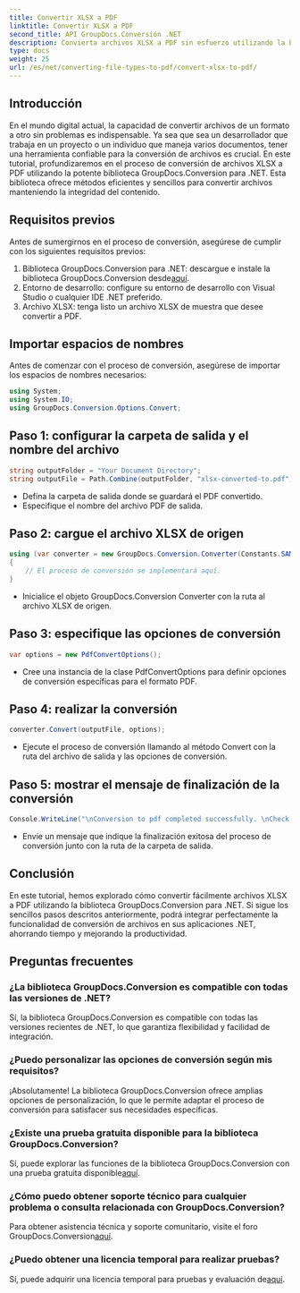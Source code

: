 ```yaml
---
title: Convertir XLSX a PDF
linktitle: Convertir XLSX a PDF
second_title: API GroupDocs.Conversión .NET
description: Convierta archivos XLSX a PDF sin esfuerzo utilizando la biblioteca GroupDocs.Conversion para .NET. Integración perfecta, opciones personalizables y resultados impecables.
type: docs
weight: 25
url: /es/net/converting-file-types-to-pdf/convert-xlsx-to-pdf/
---
```

## Introducción
En el mundo digital actual, la capacidad de convertir archivos de un formato a otro sin problemas es indispensable. Ya sea que sea un desarrollador que trabaja en un proyecto o un individuo que maneja varios documentos, tener una herramienta confiable para la conversión de archivos es crucial. En este tutorial, profundizaremos en el proceso de conversión de archivos XLSX a PDF utilizando la potente biblioteca GroupDocs.Conversion para .NET. Esta biblioteca ofrece métodos eficientes y sencillos para convertir archivos manteniendo la integridad del contenido.
## Requisitos previos
Antes de sumergirnos en el proceso de conversión, asegúrese de cumplir con los siguientes requisitos previos:
1.  Biblioteca GroupDocs.Conversion para .NET: descargue e instale la biblioteca GroupDocs.Conversion desde[aquí](https://releases.groupdocs.com/conversion/net/).
2. Entorno de desarrollo: configure su entorno de desarrollo con Visual Studio o cualquier IDE .NET preferido.
3. Archivo XLSX: tenga listo un archivo XLSX de muestra que desee convertir a PDF.

## Importar espacios de nombres
Antes de comenzar con el proceso de conversión, asegúrese de importar los espacios de nombres necesarios:
```csharp
using System;
using System.IO;
using GroupDocs.Conversion.Options.Convert;
```
## Paso 1: configurar la carpeta de salida y el nombre del archivo
```csharp
string outputFolder = "Your Document Directory";
string outputFile = Path.Combine(outputFolder, "xlsx-converted-to.pdf");
```
- Defina la carpeta de salida donde se guardará el PDF convertido.
- Especifique el nombre del archivo PDF de salida.
## Paso 2: cargue el archivo XLSX de origen
```csharp
using (var converter = new GroupDocs.Conversion.Converter(Constants.SAMPLE_XLSX))
{
    // El proceso de conversión se implementará aquí.
}
```
- Inicialice el objeto GroupDocs.Conversion Converter con la ruta al archivo XLSX de origen.
## Paso 3: especifique las opciones de conversión
```csharp
var options = new PdfConvertOptions();
```
- Cree una instancia de la clase PdfConvertOptions para definir opciones de conversión específicas para el formato PDF.
## Paso 4: realizar la conversión
```csharp
converter.Convert(outputFile, options);
```
- Ejecute el proceso de conversión llamando al método Convert con la ruta del archivo de salida y las opciones de conversión.
## Paso 5: mostrar el mensaje de finalización de la conversión
```csharp
Console.WriteLine("\nConversion to pdf completed successfully. \nCheck output in {0}", outputFolder);
```
- Envíe un mensaje que indique la finalización exitosa del proceso de conversión junto con la ruta de la carpeta de salida.

## Conclusión
En este tutorial, hemos explorado cómo convertir fácilmente archivos XLSX a PDF utilizando la biblioteca GroupDocs.Conversion para .NET. Si sigue los sencillos pasos descritos anteriormente, podrá integrar perfectamente la funcionalidad de conversión de archivos en sus aplicaciones .NET, ahorrando tiempo y mejorando la productividad.
## Preguntas frecuentes
### ¿La biblioteca GroupDocs.Conversion es compatible con todas las versiones de .NET?
Sí, la biblioteca GroupDocs.Conversion es compatible con todas las versiones recientes de .NET, lo que garantiza flexibilidad y facilidad de integración.
### ¿Puedo personalizar las opciones de conversión según mis requisitos?
¡Absolutamente! La biblioteca GroupDocs.Conversion ofrece amplias opciones de personalización, lo que le permite adaptar el proceso de conversión para satisfacer sus necesidades específicas.
### ¿Existe una prueba gratuita disponible para la biblioteca GroupDocs.Conversion?
 Sí, puede explorar las funciones de la biblioteca GroupDocs.Conversion con una prueba gratuita disponible[aquí](https://releases.groupdocs.com/).
### ¿Cómo puedo obtener soporte técnico para cualquier problema o consulta relacionada con GroupDocs.Conversion?
Para obtener asistencia técnica y soporte comunitario, visite el foro GroupDocs.Conversion[aquí](https://forum.groupdocs.com/c/conversion/11).
### ¿Puedo obtener una licencia temporal para realizar pruebas?
 Sí, puede adquirir una licencia temporal para pruebas y evaluación de[aquí](https://purchase.groupdocs.com/temporary-license/).